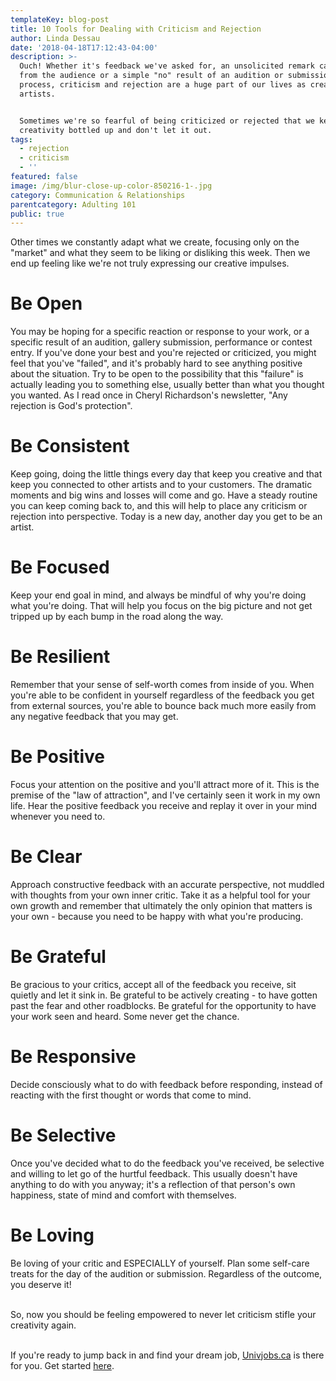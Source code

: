 ```yaml
---
templateKey: blog-post
title: 10 Tools for Dealing with Criticism and Rejection
author: Linda Dessau
date: '2018-04-18T17:12:43-04:00'
description: >-
  Ouch! Whether it's feedback we've asked for, an unsolicited remark called out
  from the audience or a simple "no" result of an audition or submission
  process, criticism and rejection are a huge part of our lives as creative
  artists.


  Sometimes we're so fearful of being criticized or rejected that we keep our
  creativity bottled up and don't let it out.
tags:
  - rejection
  - criticism
  - ''
featured: false
image: /img/blur-close-up-color-850216-1-.jpg
category: Communication & Relationships
parentcategory: Adulting 101
public: true
---
```

Other times we constantly adapt what we create, focusing only on the "market" and what they seem to be liking or disliking this week. Then we end up feeling like we're not truly expressing our creative impulses.



# Be Open

You may be hoping for a specific reaction or response to your work, or a specific result of an audition, gallery submission, performance or contest entry. If you've done your best and you're rejected or criticized, you might feel that you've "failed", and it's probably hard to see anything positive about the situation. Try to be open to the possibility that this "failure" is actually leading you to something else, usually better than what you thought you wanted. As I read once in Cheryl Richardson's newsletter, "Any rejection is God's protection".



# Be Consistent

Keep going, doing the little things every day that keep you creative and that keep you connected to other artists and to your customers. The dramatic moments and big wins and losses will come and go. Have a steady routine you can keep coming back to, and this will help to place any criticism or rejection into perspective. Today is a new day, another day you get to be an artist.



# Be Focused

Keep your end goal in mind, and always be mindful of why you're doing what you're doing. That will help you focus on the big picture and not get tripped up by each bump in the road along the way.



# Be Resilient

Remember that your sense of self-worth comes from inside of you. When you're able to be confident in yourself regardless of the feedback you get from external sources, you're able to bounce back much more easily from any negative feedback that you may get.



# Be Positive

Focus your attention on the positive and you'll attract more of it. This is the premise of the "law of attraction", and I've certainly seen it work in my own life. Hear the positive feedback you receive and replay it over in your mind whenever you need to.



# Be Clear

Approach constructive feedback with an accurate perspective, not muddled with thoughts from your own inner critic. Take it as a helpful tool for your own growth and remember that ultimately the only opinion that matters is your own - because you need to be happy with what you're producing.



# Be Grateful

Be gracious to your critics, accept all of the feedback you receive, sit quietly and let it sink in. Be grateful to be actively creating - to have gotten past the fear and other roadblocks. Be grateful for the opportunity to have your work seen and heard. Some never get the chance.



# Be Responsive

Decide consciously what to do with feedback before responding, instead of reacting with the first thought or words that come to mind.



# Be Selective

Once you've decided what to do the feedback you've received, be selective and willing to let go of the hurtful feedback. This usually doesn't have anything to do with you anyway; it's a reflection of that person's own happiness, state of mind and comfort with themselves.



# Be Loving

Be loving of your critic and ESPECIALLY of yourself. Plan some self-care treats for the day of the audition or submission. Regardless of the outcome, you deserve it!

\
So, now you should be feeling empowered to never let criticism stifle your creativity again.

\
If you're ready to jump back in and find your dream job, [Univjobs.ca](https://univjobs.ca/) is there for you. Get started [here](https://app.univjobs.ca/register/).
